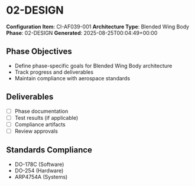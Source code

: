 # 02-DESIGN

**Configuration Item**: CI-AF039-001
**Architecture Type**: Blended Wing Body
**Phase**: 02-DESIGN
**Generated**: 2025-08-25T00:04:49+00:00

## Phase Objectives
- Define phase-specific goals for Blended Wing Body architecture
- Track progress and deliverables
- Maintain compliance with aerospace standards

## Deliverables
- [ ] Phase documentation
- [ ] Test results (if applicable)
- [ ] Compliance artifacts
- [ ] Review approvals

## Standards Compliance
- DO-178C (Software)
- DO-254 (Hardware)
- ARP4754A (Systems)
